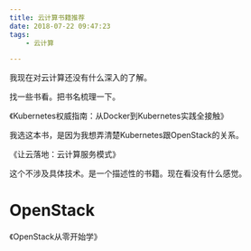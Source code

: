 ```yaml
---
title: 云计算书籍推荐
date: 2018-07-22 09:47:23
tags:
	- 云计算

---
```




我现在对云计算还没有什么深入的了解。

找一些书看。把书名梳理一下。



《Kubernetes权威指南：从Docker到Kubernetes实践全接触》

我选这本书，是因为我想弄清楚Kubernetes跟OpenStack的关系。

《让云落地：云计算服务模式》

这个不涉及具体技术。是一个描述性的书籍。现在看没有什么感觉。



# OpenStack

《OpenStack从零开始学》

